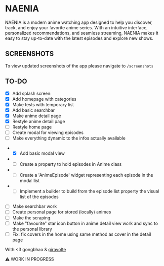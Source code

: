 # NAENIA

NAENIA is a modern anime watching app designed to help you discover, track, and enjoy your favorite anime series. With an intuitive interface, personalized recommendations, and seamless streaming, NAENIA makes it easy to stay up-to-date with the latest episodes and explore new shows.

## SCREENSHOTS

To view updated screenshots of the app please navigate to `/screenshots`

## TO-DO

- [x] Add splash screen
- [x] Add homepage with categories
- [x] Make tests with temporary list
- [x] Add basic searchbar
- [x] Make anime detail page
- [x] Restyle anime detail page
- [ ] Restyle home page
- [ ] Create modal for viewing episodes
- [ ] Make everything dynamic to the infos actually available
- - [x] Add basic modal view
- - [ ] Create a property to hold episodes in Anime class
- - [ ] Create a 'AnimeEpisode' widget representing each episode in the modal list
- - [ ] Implement a builder to build from the episode list property the visual list of the episodes
- [ ] Make searchbar work
- [ ] Create personal page for stored (locally) animes
- [ ] Make the scraping
- [ ] Make "favourite" star icon button in anime detail view work and sync to the personal library
- [ ] Fix: fix covers in the home using same method as cover in the detail page

With <3 gongbhao & [giravolte](https://github.com/giravolte)

⚠️ WORK IN PROGRESS
